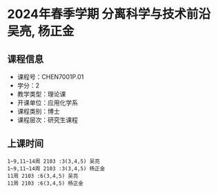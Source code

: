 # 2024年春季学期 分离科学与技术前沿 吴亮, 杨正金






## 课程信息

- 课程号：CHEN7001P.01
- 学分：2
- 教学类型：理论课
- 开课单位：应用化学系
- 课程类别：博士
- 课程层次：研究生课程

## 上课时间

```
1~9,11~14周 2103 :3(3,4,5) 吴亮
1~9,11~14周 2103 :3(3,4,5) 杨正金
11周 2103 :6(3,4,5) 吴亮
11周 2103 :6(3,4,5) 杨正金
```

